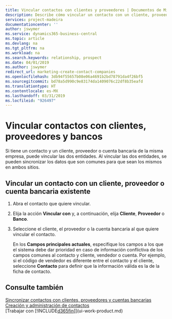 ```yaml
---
title: Vincular contactos con clientes y proveedores | Documentos de Microsoft
description: Describe cómo vincular un contacto con un cliente, proveedor o banco de la misma empresa, para poder sincronizar datos comunes.
services: project-madeira
documentationcenter: ''
author: jswymer
ms.service: dynamics365-business-central
ms.topic: article
ms.devlang: na
ms.tgt_pltfrm: na
ms.workload: na
ms.search.keywords: relationship, prospect
ms.date: 04/01/2019
ms.author: jswymer
redirect_url: marketing-create-contact-companies
ms.openlocfilehash: 3db94f55657b08e06a4691b2bd78791da4f26bf5
ms.sourcegitcommit: bd78a5d990c9e83174da1409076c22df8b35eafd
ms.translationtype: HT
ms.contentlocale: es-MX
ms.lasthandoff: 03/31/2019
ms.locfileid: "926497"
---
```

# <a name="link-contacts-with-customers-vendors-and-bank-accounts"></a>Vincular contactos con clientes, proveedores y bancos
Si tiene un contacto y un cliente, proveedor o cuenta bancaria de la misma empresa, puede vincular las dos entidades. Al vincular las dos entidades, se pueden sincronizar los datos que son comunes para que sean los mismos en ambos sitios.

## <a name="link-a-contact-to-an-existing-customer-vendor-or-bank-account"></a>Vincular un contacto con un cliente, proveedor o cuenta bancaria existente
1. Abra el contacto que quiere vincular.
2. Elija la acción **Vincular con** y, a continuación, elija **Cliente**, **Proveedor** o **Banco**.
3. Seleccione el cliente, el proveedor o la cuenta bancaria al que quiere vincular el contacto.

   En los **Campos principales actuales**, especifique los campos a los que el sistema debe dar prioridad en caso de información conflictiva de los campos comunes al contacto y cliente, vendedor o cuenta. Por ejemplo, si el código de vendedor es diferente entre el contacto y el cliente, seleccione **Contacto** para definir que la información válida es la de la ficha de contacto.

## <a name="see-also"></a>Consulte también
[Sincronizar contactos con clientes, proveedores y cuentas bancarias](marketing-synchronize-contacts-customers-vendors-bank-accounts.md)  
[Creación y administración de contactos](marketing-contacts.md)  
[Trabajar con [!INCLUDE[d365fin](includes/d365fin_md.md)]](ui-work-product.md)  
